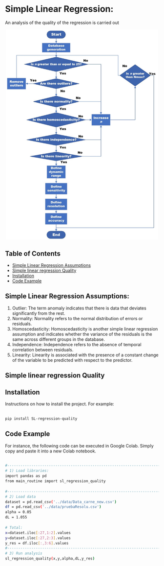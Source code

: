 # Simple Linear Regression:
An analysis of the quality of the regression is carried out



<p align="center">
    <img src="https://raw.githubusercontent.com/aplatag/project_SL_regression_quality/main/images/RlinealMW.jpeg" alt="methodology" width="500" >
</p>


## Table of Contents
- [Simple Linear Regression Assumptions](#Simple-Linear-Regression-Assumptions)
- [Simple linear regression Quality](#Simple-linear-regression-Quality)
- [Installation](#installation)
- [Code Example](#code-example)



## Simple Linear Regression Assumptions:
1.  Outlier:
The term anomaly indicates that there is data that deviates significantly from the rest.
2. Normality:
Normality refers to the normal distribution of errors or residuals.
3. Homoscedasticity:
Homoscedasticity is another simple linear regression assumption and indicates whether the variance of the residuals is the same across different groups in the database.
4. Independence:
Independence refers to the absence of temporal correlation between residuals.
5. Linearity:
Linearity is associated with the presence of a constant change of the variable to be predicted with respect to the predictor.

## Simple linear regression Quality


## Installation

Instructions on how to install the project. For example:
```bash

pip install SL-regression-quality
```
## Code Example
For instance, the following code can be executed in Google Colab. Simply copy and paste it into a new Colab notebook.
```bash

#--------------------------------------------------------------------------------
# 1) Load libraries:
import pandas as pd 
from main_routine import sl_regression_quality

#--------------------------------------------------------------------------------
# 2) Load data
dataset = pd.read_csv('../data/Data_carne_new.csv')
df = pd.read_csv('../data/pruebaResolu.csv')
alpha = 0.05
dL = 1.055

# Total:
x=dataset.iloc[:27,1:2].values
y=dataset.iloc[:27,2:3].values
y_res = df.iloc[:,3:6].values
#--------------------------------------------------------------------------------
# 3) Run analysis
sl_regression_quality(x,y,alpha,dL,y_res)

```